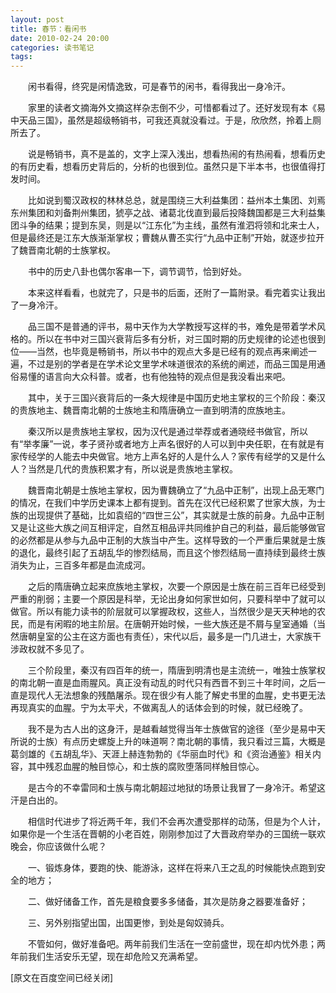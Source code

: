 ```yaml
---
layout: post
title: 春节：看闲书
date: 2010-02-24 20:00
categories: 读书笔记
tags: 
---
```



　　闲书看得，终究是闲情逸致，可是春节的闲书，看得我出一身冷汗。

　　家里的读者文摘海外文摘这样杂志倒不少，可惜都看过了。还好发现有本《易中天品三国》，虽然是超级畅销书，可我还真就没看过。于是，欣欣然，拎着上厕所去了。

<!-- more -->



　　说是畅销书，真不是盖的，文字上深入浅出，想看热闹的有热闹看，想看历史的有历史看，想看历史背后的，分析的也很到位。虽然只是下半本书，也很值得打发时间。

　　比如说到蜀汉政权的林林总总，就是围绕三大利益集团：益州本土集团、刘焉东州集团和刘备荆州集团，猇亭之战、诸葛北伐直到最后投降魏国都是三大利益集团斗争的结果；提到东吴，则是以“江东化”为主线，虽然有淮泗将领和北来士人，但是最终还是江东大族渐渐掌权；曹魏从曹丕实行“九品中正制”开始，就逐步拉开了魏晋南北朝的士族掌权。

　　书中的历史八卦也偶尔客串一下，调节调节，恰到好处。

　　本来这样看看，也就完了，只是书的后面，还附了一篇附录。看完着实让我出了一身冷汗。

　　品三国不是普通的评书，易中天作为大学教授写这样的书，难免是带着学术风格的。所以在书中对三国兴衰背后多有分析，对三国时期的历史规律的论述也很到位——当然，也毕竟是畅销书，所以书中的观点大多是已经有的观点再来阐述一遍，不过是别的学者是在学术论文里学术味道很浓的系统的阐述，而品三国是用通俗易懂的语言向大众科普。或者，也有他独特的观点但是我没看出来吧。

　　其中，关于三国兴衰背后的一条大规律是中国历史地主掌权的三个阶段：秦汉的贵族地主、魏晋南北朝的士族地主和隋唐确立一直到明清的庶族地主。

　　秦汉所以是贵族地主掌权，因为汉代是通过举荐或者通晓经书做官，所以有“举孝廉”一说，孝子贤孙或者地方上声名很好的人可以到中央任职，在有就是有家传经学的人能去中央做官。地方上声名好的人是什么人？家传有经学的又是什么人？当然是几代的贵族积累才有，所以说是贵族地主掌权。

　　魏晋南北朝是士族地主掌权，因为曹魏确立了“九品中正制”，出现上品无寒门的情况，在我们中学历史课本上都有提到。首先在汉代已经积累了世家大族，为士族的出现提供了基础，比如袁绍的“四世三公”，其实就是士族的前身。九品中正制又是让这些大族之间互相评定，自然互相品评共同维护自己的利益，最后能够做官的必然都是从参与九品中正制的大族当中产生。这样导致的一个严重后果就是士族的退化，最终引起了五胡乱华的惨烈结局，而且这个惨烈结局一直持续到最终士族消失为止，三百多年都是血流成河。

　　之后的隋唐确立起来庶族地主掌权，次要一个原因是士族在前三百年已经受到严重的削弱；主要一个原因是科举，无论出身如何家世如何，只要科举中了就可以做官。所以有能力读书的阶层就可以掌握政权，这些人，当然很少是天天种地的农民，而是有闲暇的地主阶层。在唐朝开始时候，一些大族还是不屑与皇室通婚（当然唐朝皇室的公主在这方面也有责任），宋代以后，最多是一门几进士，大家族干涉政权就不多见了。

　　三个阶段里，秦汉有四百年的统一，隋唐到明清也是主流统一，唯独士族掌权的南北朝一直是血雨腥风。真正没有动乱的时代只有西晋不到三十年时间，之后一直是现代人无法想象的残酷屠杀。现在很少有人能了解史书里的血腥，史书更无法再现真实的血腥。宁为太平犬，不做离乱人的话体会到的时候，就已经晚了。

　　我不是为古人出的这身汗，是越看越觉得当年士族做官的途径（至少是易中天所说的士族）有点历史螺旋上升的味道啊？南北朝的事情，我只看过三篇，大概是葛剑雄的《五胡乱华》、天涯上赫连勃勃的《华丽血时代》和《资治通鉴》相关内容，其中残忍血腥的触目惊心，和士族的腐败堕落同样触目惊心。

　　是古今的不幸雷同和士族与南北朝超过地狱的场景让我冒了一身冷汗。希望这汗是白出的。

　　相信时代进步了将近两千年，我们不会再次遭受那样的动荡，但是为个人计，如果你是一个生活在晋朝的小老百姓，刚刚参加过了大晋政府举办的三国统一联欢晚会，你应该做什么呢？

　　一、锻炼身体，要跑的快、能游泳，这样在将来八王之乱的时候能快点跑到安全的地方；

　　二、做好储备工作，首先是粮食要多多储备，其次是防身之器要准备好；

　　三、另外别指望出国，出国更惨，到处是匈奴骑兵。

　　不管如何，做好准备吧。两年前我们生活在一空前盛世，现在却内忧外患；两年前我们生活安乐无望，现在却危险又充满希望。

[原文在百度空间已经关闭]

